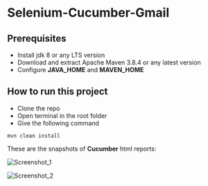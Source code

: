 # Selenium-Cucumber-Gmail
## Prerequisites
* Install jdk 8 or any LTS version
* Download and extract Apache Maven 3.8.4 or any latest version
* Configure **JAVA_HOME** and **MAVEN_HOME**

## How to run this project
* Clone the repo
* Open terminal in the root folder
* Give the following command
```
mvn clean install
```

These are the snapshots of **Cucumber** html reports:

![Screenshot_1](https://user-images.githubusercontent.com/71173675/153038659-3d22d346-1d0e-40f8-aaa2-56098868f54a.png)

![Screenshot_2](https://user-images.githubusercontent.com/71173675/153038685-940eeb45-99eb-4edd-8404-b56ced184b76.png)
